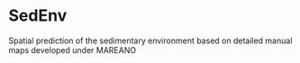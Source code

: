 # SedEnv
Spatial prediction of the sedimentary environment based on detailed manual maps developed under MAREANO
